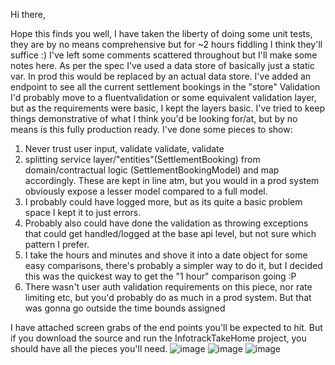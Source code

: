 
Hi there,

Hope this finds you well,
I have taken the liberty of doing some unit tests, they are by no means comprehensive but for ~2 hours fiddling I think they'll suffice :)
I've left some comments scattered throughout but I'll make some notes here.
As per the spec I've used a data store of basically just a static var. In prod this would be replaced by an actual data store.
I've added an endpoint to see all the current settlement bookings in the "store"
Validation I'd probably move to a fluentvalidation or some equivalent validation layer, but as the requirements were basic, I kept the layers basic.
I've tried to keep things demonstrative of what I think you'd be looking for/at, but by no means is this fully production ready. I've done some pieces to show:
1. Never trust user input, validate validate, validate
2. splitting service layer/"entities"(SettlementBooking) from domain/contractual logic (SettlementBookingModel) and map accordingly. These are kept in line atm, but you would in a prod system obviously expose a lesser model compared to a full model.
3. I probably could have logged more, but as its quite a basic problem space I kept it to just errors.
4. Probably also could have done the validation as throwing exceptions that could get handled/logged at the base api level, but not sure which pattern I prefer.
5. I take the hours and minutes and shove it into a date object for some easy comparisons, there's probably a simpler way to do it, but I decided this was the quickest way to get the "1 hour" comparison going :P
6. There wasn't user auth validation requirements on this piece, nor rate limiting etc, but you'd probably do as much in a prod system. But that was gonna go outside the time bounds assigned

I have attached screen grabs of the end points you'll be expected to hit. But if you download the source and run the InfotrackTakeHome project, you should have all the pieces you'll need.
![image](https://github.com/tsunamisukoto/InfotrackTakeHome/assets/11450584/99fba959-44c2-4aaa-8140-e27c2705ab52)
![image](https://github.com/tsunamisukoto/InfotrackTakeHome/assets/11450584/706e8795-9224-4405-91db-3ae206a599a2)
![image](https://github.com/tsunamisukoto/InfotrackTakeHome/assets/11450584/d5b861d8-fa7b-4a2c-a43d-4cf92e427fab)
